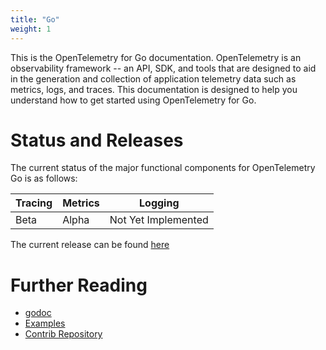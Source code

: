 ```yaml
---
title: "Go"
weight: 1
---
```


This is the OpenTelemetry for Go documentation. OpenTelemetry is an observability framework -- an API, SDK, and tools that are designed to aid in the generation and collection of application telemetry data such as metrics, logs, and traces. This documentation is designed to help you understand how to get started using OpenTelemetry for Go.

# Status and Releases

The current status of the major functional components for OpenTelemetry Go is as follows:

| Tracing | Metrics | Logging |
| ------- | ------- | ------- |
| Beta    | Alpha   | Not Yet Implemented |

The current release can be found [here](https://github.com/open-telemetry/opentelemetry-go/releases)

# Further Reading

- [godoc](https://pkg.go.dev/go.opentelemetry.io/otel)
- [Examples](https://github.com/open-telemetry/opentelemetry-go/tree/master/example)
- [Contrib Repository](https://github.com/open-telemetry/opentelemetry-go-contrib)